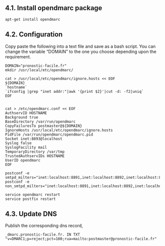 ## 4.1. Install opendmarc package

    apt-get install opendmarc

## 4.2. Configuration

Copy paste the following into a text file and save as a bash script. You can change the variable “DOMAIN”  to the one you choose depending upon the requirement.

    DOMAIN="pronostic-facile.fr"
    mkdir /usr/local/etc/opendmarc/

    cat > /usr/local/etc/opendmarc/ignore.hosts << EOF
    ${DOMAIN}
    `hostname`
    `ifconfig |grep "inet addr:"|awk '{print $2}'|cut -d: -f2|uniq`
    EOF


    cat > /etc/opendmarc.conf << EOF
    AuthservID HOSTNAME
    Background true
    BaseDirectory /var/run/opendmarc
    CopyFailuresTo postmaster@${DOMAIN}
    IgnoreHosts /usr/local/etc/opendmarc/ignore.hosts
    PidFile /var/run/opendmarc/opendmarc.pid
    Socket inet:8893@localhost
    Syslog false
    SyslogFacility mail
    TemporaryDirectory /var/tmp
    TrustedAuthservIDs HOSTNAME
    UserID opendmarc
    EOF

    postconf -e smtpd_milters="inet:localhost:8891,inet:localhost:8892,inet:localhost:8893"
    postconf -e non_smtpd_milters="inet:localhost:8891,inet:localhost:8892,inet:localhost:8893"

    service opendmarc restart
    service postfix restart

## 4.3. Update DNS

Publish the corresponding dns record,

    _dmarc.pronostic-facile.fr. IN TXT "v=DMARC1;p=reject;pct=100;rua=mailto:postmaster@pronostic-facile.fr"
